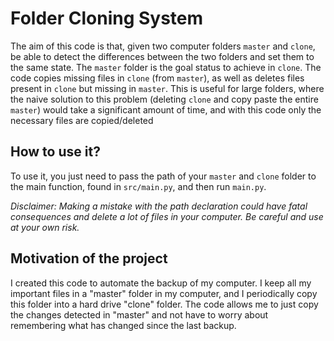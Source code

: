 # Folder Cloning System

The aim of this code is that, given two computer folders `master` and `clone`, be able to detect the differences between the two folders and set them to the same state. The `master` folder is the goal status to achieve in `clone`. The code copies missing files in `clone` (from `master`), as well as deletes files present in `clone` but missing in `master`. This is useful for large folders, where the naive solution to this problem (deleting `clone` and copy paste the entire `master`) would take a significant amount of time, and with this code only the necessary files are copied/deleted

## How to use it?

To use it, you just need to pass the path of your `master` and `clone` folder to the main function, found in `src/main.py`, and then run `main.py`.

*Disclaimer: Making a mistake with the path declaration could have fatal consequences and delete a lot of files in your computer. Be careful and use at your own risk.*

## Motivation of the project

I created this code to automate the backup of my computer. I keep all my important files in a "master" folder in my computer, and I periodically copy this folder into a hard drive "clone" folder. The code allows me to just copy the changes detected in "master" and not have to worry about remembering what has changed since the last backup.
